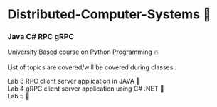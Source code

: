 # Distributed-Computer-Systems 🎯
<h3>Java  C#  RPC  gRPC</h3>
University Based course on Python Programming 🔥<br>
<br>
List of topics are covered/will be covered during classes :
<br>

Lab 3 RPC client server application in JAVA 📂<br>
Lab 4 gRPC client server application using C# .NET 📗<br>
Lab 5 🎒<br>

